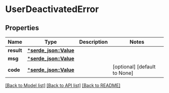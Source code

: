 # UserDeactivatedError

## Properties
Name | Type | Description | Notes
------------ | ------------- | ------------- | -------------
**result** | [***serde_json::Value**](.md) |  | 
**msg** | [***serde_json::Value**](.md) |  | 
**code** | [***serde_json::Value**](.md) |  | [optional] [default to None]

[[Back to Model list]](../README.md#documentation-for-models) [[Back to API list]](../README.md#documentation-for-api-endpoints) [[Back to README]](../README.md)


